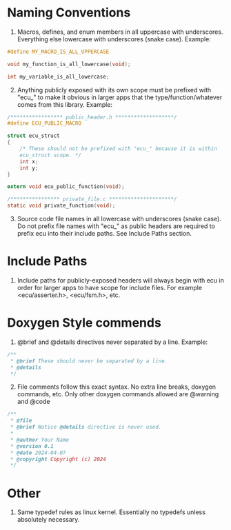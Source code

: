 # Naming Conventions

1. Macros, defines, and enum members in all uppercase with underscores. Everything else lowercase with underscores (snake case). Example:
```C
#define MY_MACRO_IS_ALL_UPPERCASE

void my_function_is_all_lowercase(void);

int my_variable_is_all_lowercase;
```

2. Anything publicly exposed with its own scope must be prefixed with "ecu_" to make it obvious in larger apps that the type/function/whatever comes from this library. Example:
```C
/***************** public_header.h *******************/
#define ECU_PUBLIC_MACRO

struct ecu_struct
{
    /* These should not be prefixed with "ecu_" because it is within
    ecu_struct scope. */
    int x;
    int y;
}

extern void ecu_public_function(void);

/**************** private_file.c *********************/
static void private_function(void);
```

3. Source code file names in all lowercase with underscores (snake case). Do not prefix file names with "ecu_" as public headers are required to prefix ecu into their include paths. See Include Paths section.


# Include Paths
1. Include paths for publicly-exposed headers will always begin with ecu in order for larger apps to have scope for include files. For example <ecu/asserter.h>, <ecu/fsm.h>, etc.

# Doxygen Style commends
1. @brief and @details directives never separated by a line. Example:
```C
/**
 * @brief These should never be separated by a line.
 * @details
 */
```

2. File comments follow this exact syntax. No extra line breaks, doxygen commands, etc. Only other doxygen commands
allowed are @warning and @code
```C
/**
 * @file
 * @brief Notice @details directive is never used.
 * 
 * @author Your Name
 * @version 0.1
 * @date 2024-04-07
 * @copyright Copyright (c) 2024
 */
```


# Other
1. Same typedef rules as linux kernel. Essentially no typedefs unless absolutely necessary.